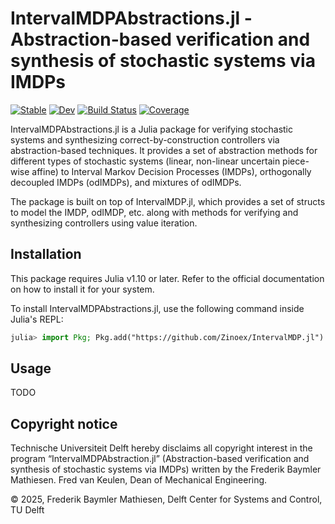 # IntervalMDPAbstractions.jl - Abstraction-based verification and synthesis of stochastic systems via IMDPs

[![Stable](https://img.shields.io/badge/docs-stable-blue.svg)](https://Zinoex.github.io/IntervalMDPAbstractions.jl/stable/)
[![Dev](https://img.shields.io/badge/docs-dev-blue.svg)](https://Zinoex.github.io/IntervalMDPAbstractions.jl/dev/)
[![Build Status](https://github.com/Zinoex/IntervalMDPAbstractions.jl/actions/workflows/CI.yml/badge.svg?branch=main)](https://github.com/Zinoex/IntervalMDPAbstractions.jl/actions/workflows/CI.yml?query=branch%3Amain)
[![Coverage](https://codecov.io/gh/Zinoex/IntervalMDPAbstractions.jl/branch/main/graph/badge.svg)](https://codecov.io/gh/Zinoex/IntervalMDPAbstractions.jl)

IntervalMDPAbstractions.jl is a Julia package for verifying stochastic systems and synthesizing correct-by-construction controllers via abstraction-based techniques. It provides a set of abstraction methods for different types of stochastic systems (linear, non-linear uncertain piece-wise affine) to Interval Markov Decision Processes (IMDPs), orthogonally decoupled IMDPs (odIMDPs), and mixtures of odIMDPs.

The package is built on top of IntervalMDP.jl, which provides a set of structs to model the IMDP, odIMDP, etc. along with methods for verifying and synthesizing controllers using value iteration.

## Installation

This package requires Julia v1.10 or later. Refer to the official documentation on how to install it for your system.

To install IntervalMDPAbstractions.jl, use the following command inside Julia's REPL:

```julia
julia> import Pkg; Pkg.add("https://github.com/Zinoex/IntervalMDP.jl")
```

## Usage

TODO

## Copyright notice
Technische Universiteit Delft hereby disclaims all copyright interest in the program “IntervalMDPAbstraction.jl” (Abstraction-based verification and synthesis of stochastic systems via IMDPs) written by the Frederik Baymler Mathiesen. Fred van Keulen, Dean of Mechanical Engineering.

© 2025, Frederik Baymler Mathiesen, Delft Center for Systems and Control, TU Delft